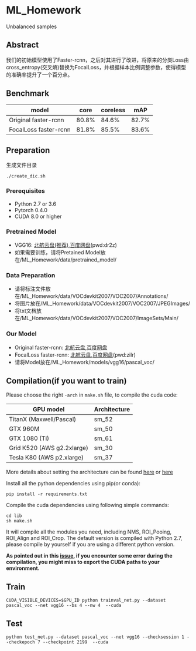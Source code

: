 # ML_Homework
Unbalanced samples
## Abstract
我们的初始模型使用了Faster-rcnn，之后对其进行了改进，将原来的分类Loss由cross_entropy(交叉熵)替换为FocalLoss，并根据样本比例调整参数，使得模型的准确率提升了一个百分点。
## Benchmark

model | core | coreless | mAP
-----|-----|-----|-----
Original faster-rcnn|80.8%|84.6%|82.7%
FocalLoss faster-rcnn|81.8%|85.5%|83.6%

## Preparation
生成文件目录
```
./create_dic.sh
```

### Prerequisites

* Python 2.7 or 3.6
* Pytorch 0.4.0
* CUDA 8.0 or higher

### Pretrained Model

* VGG16: [北航云盘(推荐)](https://bhpan.buaa.edu.cn:443/link/191910ACBDABF091D791870D70FC5017),[百度网盘](https://pan.baidu.com/s/1lT0bnD_0pLh79aZVdHcZ-A)(pwd:dr2z)
* 如果需要训练，请将Pretained Model放在/ML_Homework/data/pretrained_model/

### Data Preparation

* 请将标注文件放在/ML_Homework/data/VOCdevkit2007/VOC2007/Annotations/
* 将图片放在/ML_Homework/data/VOCdevkit2007/VOC2007/JPEGImages/
* 将txt文档放在/ML_Homework/data/VOCdevkit2007/VOC2007/ImageSets/Main/

### Our Model

* Original faster-rcnn: [北航云盘](),[百度网盘]()
* FocalLoss faster-rcnn: [北航云盘](https://bhpan.buaa.edu.cn:443/link/4160AAABF2630AA0295B81FAE782D289),[百度网盘](https://pan.baidu.com/s/1hYXTo8RvTqiSrQXp1xjuEg)(pwd:zilr)
* 请将Model放在/ML_Homework/models/vgg16/pascal_voc/

## Compilation(if you want to train)

Please choose the right `-arch` in `make.sh` file, to compile the cuda code:

  | GPU model  | Architecture |
  | ------------- | ------------- |
  | TitanX (Maxwell/Pascal) | sm_52 |
  | GTX 960M | sm_50 |
  | GTX 1080 (Ti) | sm_61 |
  | Grid K520 (AWS g2.2xlarge) | sm_30 |
  | Tesla K80 (AWS p2.xlarge) | sm_37 |

More details about setting the architecture can be found [here](https://developer.nvidia.com/cuda-gpus) or [here](http://arnon.dk/matching-sm-architectures-arch-and-gencode-for-various-nvidia-cards/)

Install all the python dependencies using pip(or conda):
```
pip install -r requirements.txt
```

Compile the cuda dependencies using following simple commands:

```
cd lib
sh make.sh
```

It will compile all the modules you need, including NMS, ROI_Pooing, ROI_Align and ROI_Crop. The default version is compiled with Python 2.7, please compile by yourself if you are using a different python version.

**As pointed out in this [issue](https://github.com/jwyang/faster-rcnn.pytorch/issues/16), if you encounter some error during the compilation, you might miss to export the CUDA paths to your environment.**

## Train
```
CUDA_VISIBLE_DEVICES=$GPU_ID python trainval_net.py --dataset pascal_voc --net vgg16 --bs 4 --nw 4  --cuda
```

## Test
```
python test_net.py --dataset pascal_voc --net vgg16 --checksession 1 --checkepoch 7 --checkpoint 2199  --cuda
```
